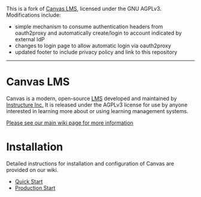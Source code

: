 This is a fork of [Canvas LMS](https://github.com/instructure/canvas-lms), licensed under the GNU AGPLv3.
Modifications include:
- simple mechanism to consume authentication headers from oauth2proxy and automatically create/login to account indicated by external IdP
- changes to login page to allow automatic login via oauth2proxy
- updated footer to include privacy policy and link to this repository


---

Canvas LMS
======

Canvas is a modern, open-source [LMS](https://en.wikipedia.org/wiki/Learning_management_system)
developed and maintained by [Instructure Inc.](https://www.instructure.com/) It is released under the
AGPLv3 license for use by anyone interested in learning more about or using
learning management systems.

[Please see our main wiki page for more information](http://github.com/instructure/canvas-lms/wiki)

Installation
=======

Detailed instructions for installation and configuration of Canvas are provided
on our wiki.

 * [Quick Start](http://github.com/instructure/canvas-lms/wiki/Quick-Start)
 * [Production Start](http://github.com/instructure/canvas-lms/wiki/Production-Start)
